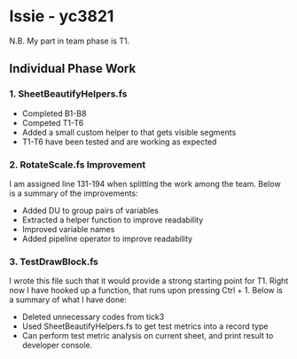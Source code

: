 # Issie - yc3821

N.B. My part in team phase is T1.
## Individual Phase Work

### 1. SheetBeautifyHelpers.fs
- Completed B1-B8
- Competed T1-T6
- Added a small custom helper to that gets visible segments
- T1-T6 have been tested and are working as expected

### 2. RotateScale.fs Improvement
I am assigned line 131-194 when splitting the work among the team. Below is a summary of the improvements:
- Added DU to group pairs of variables
- Extracted a helper function to improve readability
- Improved variable names
- Added pipeline operator to improve readability

### 3. TestDrawBlock.fs
I wrote this file such that it would provide a strong starting point for T1.
Right now I have hooked up a function, that runs upon pressing Ctrl + 1. Below is a summary of what I have done:
- Deleted unnecessary codes from tick3
- Used SheetBeautifyHelpers.fs to get test metrics into a record type
- Can perform test metric analysis on current sheet, and print result to developer console.
